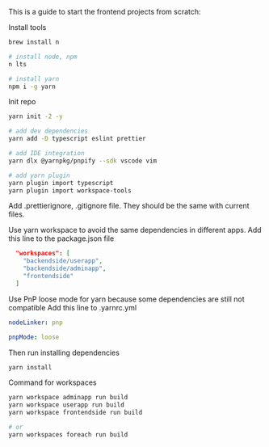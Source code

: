 This is a guide to start the frontend projects from scratch:

Install tools
```sh
brew install n

# install node, npm
n lts

# install yarn 
npm i -g yarn
```

Init repo
```sh
yarn init -2 -y

# add dev dependencies
yarn add -D typescript eslint prettier

# add IDE integration
yarn dlx @yarnpkg/pnpify --sdk vscode vim

# add yarn plugin
yarn plugin import typescript
yarn plugin import workspace-tools

```

Add .prettierignore, .gitignore file. They should be the same with current
files.

Use yarn workspace to avoid the same dependencies in different apps. Add this line to the package.json file

```json
  "workspaces": [
    "backendside/userapp",
    "backendside/adminapp",
    "frontendside"
  ]
```

Use PnP loose mode for yarn because some dependencies are still not compatible
Add this line to .yarnrc.yml

```yaml
nodeLinker: pnp

pnpMode: loose
```

Then run installing dependencies

```sh
yarn install
```

Command for workspaces

```sh
yarn workspace adminapp run build
yarn workspace userapp run build
yarn workspace frontendside run build

# or
yarn workspaces foreach run build
```
